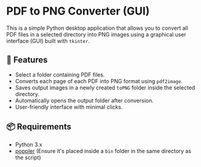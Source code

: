 # PDF to PNG Converter (GUI)

This is a simple Python desktop application that allows you to convert all PDF files in a selected directory into PNG images using a graphical user interface (GUI) built with `tkinter`.

## 🧰 Features

- Select a folder containing PDF files.
- Converts each page of each PDF into PNG format using `pdf2image`.
- Saves output images in a newly created `toPNG` folder inside the selected directory.
- Automatically opens the output folder after conversion.
- User-friendly interface with minimal clicks.

## 📦 Requirements

- Python 3.x
- [poppler](https://github.com/oschwartz10612/poppler-windows/releases/) (Ensure it's placed inside a `bin` folder in the same directory as the script)
